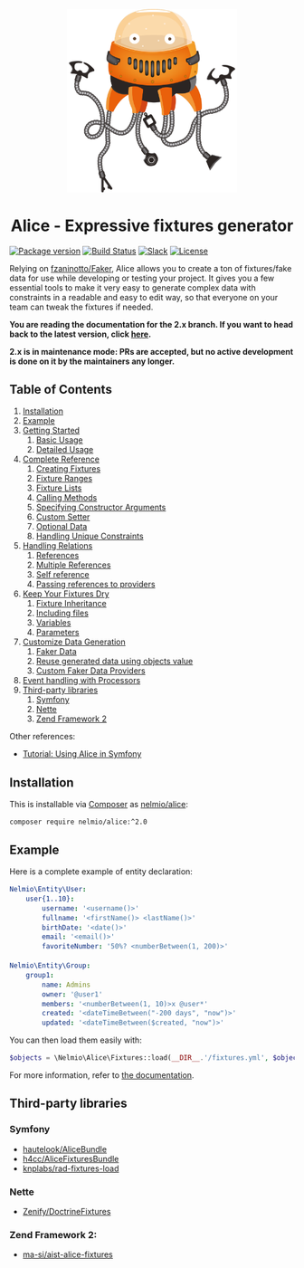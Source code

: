 <p align="center">
    <img src="doc/assets/nelmio.png" width=300 />
</p>

<h1 align=center>Alice - Expressive fixtures generator</h1>

[![Package version](http://img.shields.io/packagist/vpre/nelmio/alice.svg?style=flat-square)](https://packagist.org/packages/nelmio/alice)
[![Build Status](https://img.shields.io/travis/nelmio/alice.svg?branch=2.x&style=flat-square)](https://travis-ci.org/nelmio/alice?branch=2.x)
[![Slack](https://img.shields.io/badge/slack-%23alice--fixtures-red.svg?style=flat-square)](https://slackinvite.me/to/symfony-devs)
[![License](https://img.shields.io/badge/license-MIT-red.svg?style=flat-square)](LICENSE)

Relying on [fzaninotto/Faker](https://github.com/fzaninotto/Faker), Alice
allows you to create a ton of fixtures/fake data for use while developing
or testing your project. It gives you a few essential tools to make it
very easy to generate complex data with constraints in a readable and easy
to edit way, so that everyone on your team can tweak the fixtures if needed.

**You are reading the documentation for the 2.x branch. If you want to head back to the latest version, click
[here](https://github.com/nelmio).**
 
**2.x is in maintenance mode: PRs are accepted, but no active development is done on it by the maintainers any longer.**


## Table of Contents

1. [Installation](#installation)
1. [Example](#example)
1. [Getting Started](doc/getting-started.md)
    1. [Basic Usage](doc/getting-started.md#basic-usage)
    1. [Detailed Usage](doc/getting-started.md#detailed-usage)
1. [Complete Reference](doc/complete-reference.md)
    1. [Creating Fixtures](doc/complete-reference.md#creating-fixtures)
    1. [Fixture Ranges](doc/complete-reference.md#fixture-ranges)
    1. [Fixture Lists](doc/complete-reference.md#fixture-lists)
    1. [Calling Methods](doc/complete-reference.md#calling-methods)
    1. [Specifying Constructor Arguments](doc/complete-reference.md#specifying-constructor-arguments)
    1. [Custom Setter](doc/complete-reference.md#custom-setter)
    1. [Optional Data](doc/complete-reference.md#optional-data)
    1. [Handling Unique Constraints](doc/complete-reference.md#handling-unique-constraints)
1. [Handling Relations](doc/relations-handling.md)
    1. [References](doc/relations-handling.md#references)
    1. [Multiple References](doc/relations-handling.md#multiple-references)
    1. [Self reference](doc/relations-handling.md#self-reference)
    1. [Passing references to providers](doc/relations-handling.md#passing-references-to-providers)
1. [Keep Your Fixtures Dry](doc/fixtures-refactoring.md)
    1. [Fixture Inheritance](doc/fixtures-refactoring.md#fixture-inheritance)
    1. [Including files](doc/fixtures-refactoring.md#including-files)
    1. [Variables](doc/fixtures-refactoring.md#variables)
    1. [Parameters](doc/fixtures-refactoring.md#parameters)
1. [Customize Data Generation](doc/customizing-data-generation.md)
    1. [Faker Data](doc/customizing-data-generation.md#faker-data)
    1. [Reuse generated data using objects value](doc/customizing-data-generation.md#reuse-generated-data-using-objects-value)
    1. [Custom Faker Data Providers](doc/customizing-data-generation.md#custom-faker-data-providers)
1. [Event handling with Processors](doc/processors.md)
1. [Third-party libraries](#third-party-libraries)
    1. [Symfony](#symfony)
    1. [Nette](#nette)
    1. [Zend Framework 2](#zend-framework-2)

Other references:
  - [Tutorial: Using Alice in Symfony](https://knpuniversity.com/screencast/symfony-doctrine/fixtures-alice)


## Installation

This is installable via [Composer](https://getcomposer.org/) as [nelmio/alice](https://packagist.org/packages/nelmio/alice):

    composer require nelmio/alice:^2.0


## Example

Here is a complete example of entity declaration:

```yaml
Nelmio\Entity\User:
    user{1..10}:
        username: '<username()>'
        fullname: '<firstName()> <lastName()>'
        birthDate: '<date()>'
        email: '<email()>'
        favoriteNumber: '50%? <numberBetween(1, 200)>'

Nelmio\Entity\Group:
    group1:
        name: Admins
        owner: '@user1'
        members: '<numberBetween(1, 10)>x @user*'
        created: '<dateTimeBetween("-200 days", "now")>'
        updated: '<dateTimeBetween($created, "now")>'
```

You can then load them easily with:

```php
$objects = \Nelmio\Alice\Fixtures::load(__DIR__.'/fixtures.yml', $objectManager);
```

For more information, refer to [the documentation](#table-of-contents).


## Third-party libraries

### Symfony

- [hautelook/AliceBundle](https://github.com/hautelook/AliceBundle)
- [h4cc/AliceFixturesBundle](https://github.com/h4cc/AliceFixturesBundle)
- [knplabs/rad-fixtures-load](https://github.com/KnpLabs/rad-fixtures-load)


### Nette

-  [Zenify/DoctrineFixtures](https://github.com/Zenify/DoctrineFixtures)


### Zend Framework 2:

- [ma-si/aist-alice-fixtures](https://github.com/ma-si/aist-alice-fixtures)
